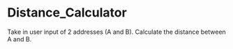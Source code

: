 # Distance_Calculator
Take in user input of 2 addresses (A and B). Calculate the distance between A and B.
